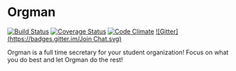 Orgman
======
[![Build Status](https://travis-ci.org/valleyjo/orgman.svg?branch=master)](https://travis-ci.org/valleyjo/orgman.svg?branch=master)
[![Coverage Status](https://coveralls.io/repos/valleyjo/orgman/badge.svg)](https://coveralls.io/r/valleyjo/orgman)
[![Code Climate](https://codeclimate.com/github/valleyjo/orgman/badges/gpa.svg)](https://codeclimate.com/github/valleyjo/orgman)
[![Gitter](https://badges.gitter.im/Join Chat.svg)](https://gitter.im/cs-1530-g8/orgman?utm_source=badge&utm_medium=badge&utm_campaign=pr-badge&utm_content=badge)

Orgman is a full time secretary for your student organization! Focus on what you do best and let Orgman do the rest!
